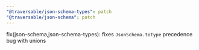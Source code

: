 ```yaml
---
"@traversable/json-schema-types": patch
"@traversable/json-schema": patch
---
```


fix(json-schema,json-schema-types): fixes `JsonSchema.toType` precedence bug with unions
